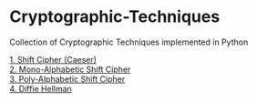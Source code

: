 # Cryptographic-Techniques

Collection of Cryptographic Techniques implemented in Python

[1. Shift Cipher (Caeser)](Classical_Encryption_Decryption.ipynb)<br>
[2. Mono-Alphabetic Shift Cipher](Classical_Encryption_Decryption.ipynb)<br>
[3. Poly-Alphabetic Shift Cipher](Classical_Encryption_Decryption.ipynb)<br>
[4. Diffie Hellman](Diffie_Hellman.ipynb)<br>
